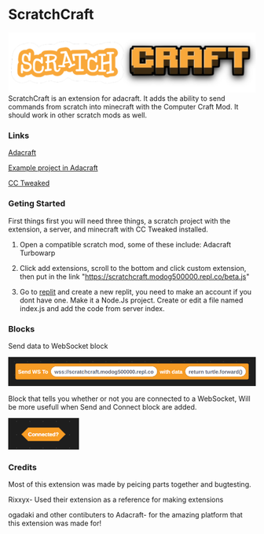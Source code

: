 # ScratchCraft
![logo](https://github.com/Modog500000/ScratchCraft/blob/main/src/resources/scratchcraft.png?raw=true)
ScratchCraft is an extension for adacraft. It adds the ability to send commands from scratch into minecraft with the Computer Craft Mod.
It should work in other scratch mods as well.


### Links

[Adacraft](https://adacraft.org)

[Example project in Adacraft](https://adacraft.org/studio/?project=a8c3a082&extension=https%3A%2F%2Fscratchcraft.modog500000.repl.co%2Fbeta.js)

[CC Tweaked](https://tweaked.cc)


### Geting Started

First things first you will need three things, a scratch project with the extension, a server, and minecraft with CC Tweaked installed.

1. Open a compatible scratch mod, some of these include:
  Adacraft
  Turbowarp

2. Click add extensions, scroll to the bottom and click custom extension, then put in the link "https://scratchcraft.modog500000.repl.co/beta.js"

3. Go to [replit](https://replit.com) and create a new replit, you need to make an account if you dont have one. Make it a Node.Js project. Create
or edit a file named index.js and add the code from server index.

### Blocks
Send data to WebSocket block 

![block](https://github.com/Modog500000/ScratchCraft/blob/main/src/resources/image_2023-04-18_194947656.png?raw=true)

Block that tells you whether or not you are connected to a WebSocket, Will be more usefull when Send and Connect block are added.

![block](https://github.com/Modog500000/ScratchCraft/blob/main/src/resources/block2.png?raw=true)

### Credits
Most of this extension was made by peicing parts together and bugtesting.

Rixxyx- Used their extension as a reference for making extensions

ogadaki and other contibuters to Adacraft- for the amazing platform that this extension was made for!
